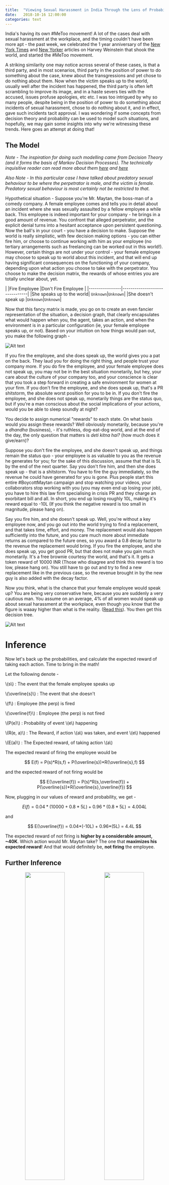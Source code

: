 ```yaml
---
title:  "Viewing Sexual Harassment in India Through the Lens of Probability"
date:   2018-10-16 12:00:00
categories: text
---
```


India's having its own #MeToo movement! A lot of the cases deal with sexual harassment at the workplace, and the timing couldn't have been more apt - the past week, we celebrated the 1 year anniversary of the [New York Times](https://www.nytimes.com/2017/10/05/us/harvey-weinstein-harassment-allegations.html) and [New Yorker](https://www.newyorker.com/news/news-desk/from-aggressive-overtures-to-sexual-assault-harvey-weinsteins-accusers-tell-their-stories) articles on Harvey Weinstein that shook the world, and started the #MeToo movement.

A striking similarity one may notice across several of these cases, is that a third party, and in most scenarios, third party in the position of power to do something about the case, knew about the transgressions and yet chose to do nothing about them. Now when the victim speaks up to the world, usually well after the incident has happened, the third party is often left scrambling to improve its image, and in a haste severs ties with the accused, issues profuse apologies, etc etc. I was too intrigued by why so many people, despite being in the position of power to do something about incidents of sexual harassment, chose to do nothing about it, and in effect, gave such incidents tacit approval. I was wondering if some concepts from decision theory and probability can be used to model such situations, and hopefully, we may gain some insights into why we're witnessing these trends. Here goes an attempt at doing that!

## The Model

*Note - The inspiration for doing such modelling came from Decision Theory (and it forms the basis of Markov Decision Processes). The technically inquisitive reader can read more about them [here](https://en.wikipedia.org/wiki/Decision_theory) and [here](https://en.wikipedia.org/wiki/Markov_decision_process)*

*Also Note - In this particular case I have talked about predatory sexual behaviour to be where the perpetrator is male, and the victim is female. Predatory sexual behaviour is most certainly not be restricted to that.*

Hypothetical situation - Suppose you're Mr. Maytan, the boss-man of a comedy company. A female employee comes and tells you in detail about an incident where she was sexually assaulted by a fellow employee a while back. This employee is indeed important for your company - he brings in a good amount of revenue. You confront that alleged perpetrator, and the explicit denial turns into a hesitant acceptance upon persistent questioning. Now the ball's in your court - you have a decision to make. Suppose the world is really simplistic, with few decision making options - you can either fire him, or choose to continue working with him as your employee (no tertiary arrangements such as freelancing can be worked out in this world!). However, certain things are not under your control - your female employee may choose to speak up to world about this incident, and that will end up having significant consequences on the functioning of your company, depending upon what action you choose to take with the perpetrator. You choose to make the decision matrix, the rewards of whose entries you are totally unclear about, yet. 

|                |Fire Employee		|Don't Fire Employee	|
|----------------|-------------------------------|
|She speaks up to the world| `Unknown`|`Unknown`|
|She doesn't speak up      |`Unknown`|`Unknown`|

Now that this fancy matrix is made, you go on to create an even fancier representation of the situation, a decision graph, that clearly encapsulates what would happen when you, the agent, takes an action, and when the environment is in a particular configuration (ie, your female employee speaks up, or not). Based on your intuition on how things would pan out, you make the following graph - 

![Alt text](https://sansiddhjain.github.io/graph1.svg)

If you fire the employee, and she does speak up, the world gives you a pat on the back. They laud you for doing the right thing, and people trust your company more. If you do fire the employee, and your female employee does not speak up, you may not be in the best situation monetarily, but hey, your care about the culture of your company too, and your conscience is clear that you took a step forward in creating a safe environment for women at your firm. If you don't fire the employee, and she does speak up, that's a PR shitstorm, the absolute worst position for you to be in. If you don't fire the employee, and she does not speak up, monetarily things are the status quo, but if you're a man conscious about the social implications of your actions, would you be able to sleep soundly at night?

You decide to assign numerical "rewards" to each state. On what basis would you assign these rewards? Well obviously monetarily, because you're a _dhandha_ (business), - it's ruthless, dog-eat-dog world, and at the end of the day, the only question that matters is _deti kitna hai?_ (how much does it give/earn)?

Suppose you don't fire the employee, and she doesn't speak up, and things remain the status quo - your employee is as valuable to you as the revenue he generates for you; for the sake of this discussion, assume that that is 5L by the end of the next quarter. Say you don't fire him, and then she does speak up - that is a shitstorm. You have to fire the guy immediately, so the revenue he could have generated for you is gone. Plus people start this entire #BoycottMaytan campaign and stop watching your videos, your collaborators stop working with you (you may even end up losing your job), you have to hire this law firm specialising in crisis PR and they charge an exorbitant bill and all. In short, you end up losing roughly 10L, making it's reward equal to -10L (If you think the negative reward is too small in magnitude, please hang on).

Say you fire him, and she doesn't speak up. Well, you're without a key employee now, and you go out into the world trying to find a replacement, and that takes time, effort, and money. The replacement would also happen sufficiently into the future, and you care much more about immediate returns as compared to the future ones, so you award a 0.8 decay factor to the revenue the replacement would bring. If you fire the employee, and she does speak up, you get good PR, but that does not make you gain much monetarily. It's a free brownie courtesy the world, and that's it. It gets a token reward of 10000 INR (Those who disagree and think this reward is too low, please hang on). You still have to go out and try to find a new replacement like in the previous case, so the revenue brought in by the new guy is also added with the decay factor.

Now you think, what is the chance that your female employee would speak up? You are being very conservative here, because you are suddenly a very cautious man. You assume on an average, 4% of all women would speak up about sexual harassment at the workplace, even though you know that the figure is waaay higher than what is the reality. ([Read this](https://www.livemint.com/Politics/AV3sIKoEBAGZozALMX8THK/99-cases-of-sexual-assaults-go-unreported-govt-data-shows.html)). You then get this decision tree.

![Alt text](https://sansiddhjain.github.io/graph6.svg)

# Inference

Now let's back up the probabilities, and calculate the expected reward of taking each action. Time to bring in the math!

Let the following denote - 

\\(s\\) :  The event that the female employee speaks up

\\(\overline{s}\\) :  The event that she doesn't

\\(f\\) : Employee (the perp) is fired

\\(\overline{f}\\) : Employee (the perp) is not fired

\\(P(e)\\) :  Probability of event \\(e\\) happening

\\(R(e, a)\\) :  The Reward, if action \\(a\\) was taken, and event \\(e\\) happened

\\(E(a)\\) :  The Expected reward, of taking action \\(a\\)

The expected reward of firing the employee would be

$$ E(f) = P(s)*R(s,f) + P(\overline{s})*R(\overline{s},f) $$

and the expected reward of not firing would be 

$$ E(\overline{f}) = P(s)*R(s,\overline{f}) + P(\overline{s})*R(\overline{s},\overline{f}) $$

Now, plugging in our values of reward and probability, we get - 

$$ E(f) = 0.04*(10000 + 0.8 * 5L) + 0.96*(0.8 * 5L) = 4.004L $$

and

$$ E(\overline{f}) = 0.04*(-10L) + 0.96*(5L) = 4.4L $$

The expected reward of not firing is **higher by a considerable amount, ~40K**. Which action would Mr. Maytan take? The one that **maximizes his expected reward**! And that would definitely be, **not firing** the employee. 

## Further Inference

<p align="center">
<img style="float: left; width: 50%;" src="https://sansiddhjain.github.io/graph4.svg">
<img style="float: left; width: 50%;;" src="https://sansiddhjain.github.io/graph5.svg">
</p>



<p align="center">
<i>Left : Positive reward for when the employee was fired and she spoke up is high, Right : Reward for when the employee was not fired and she spoke up is extremely negative</i>
</p>


The values I assumed were fairly conservative, and yet not firing the employee made more monetary sense by a fair margin. [This](https://www.livemint.com/Politics/AV3sIKoEBAGZozALMX8THK/99-cases-of-sexual-assaults-go-unreported-govt-data-shows.html) article from Mint says that less than 1% of the cases of sexual assault in India are reported. Taking that to be the probability of speaking up instead of 4%, we get \\(E(f, p(s) = 0.01) = 4.001\\), and \\(E(\overline{f},  p(s) = 0.01) = 4.85\\), which makes the decision making process all the more clear. Even if we assume that the PR shitstorm the company has to face if it chooses to not fire their employee, and the female employee does speak up, is existentially debilitating, something like 50L (usually occuring when the perpetrator is a high profile person and/or repeated offender), \\(E(\overline{f})\\) is still \\(4.45\\). If we assume that the reward the company gets for firing the perp before the female employee speaks up is really high due to the good PR they get, say 5L, even in that case, the difference between the expected rewards of not firing and firing is around **80,000**. From the standpoint of a business, which solely cares about maximising profits, and nothing else, it does not make sense to fire the perpetrator employee.

# What does this all mean?

What does all of this mean? What is the end result of going through this long, arduous, (and painstaking for some) process of modelling this situation mathematically? Well the key insight here is that, from the standpoint of maximising revenue, it does not make sense for the company to fire the perpetrator employee. And this applies to a wide range of "possible outcomes" - whether the PR shitstorm the company has to face is existentially devastating, or if it is mildly debilitating; whether the good PR the company gets in case they do the "morally right thing" is truly transformative, or just a pat on the back; and this doctrine even works in those industries where women speak up about transgressions a bit more in comparison to other places. And that makes sense if you think about it - it is a fact that not many companies consider it a moral responsibility to create an environment which is inclusive towards everyone in terms of safety, especially when that moral responsibility is at odds with revenue maximisation. Many company heads would agree that the actions they take are morally questionable, but they would cite how helpless they are because it is a ruthless world; they are answerable for their actions to investors, and therefore it is imperative for them to align all their actions with the goal of maximising profits. 
 
But wait, isn't this sort of a model too simplistic? Life is not as simple as a 2\*2 decision matrix; there are a plethora of actions you can take in a situation, resulting in a myriad of possibilities. True, this model is incorrect, if we are gauging the correctness of a model based on how precisely you are able to represent a situation. However, it is impossible to mathematically represent the complexities of human interactions in a completely accurate manner, and thus the goal of 100% precision is unattainable. Therefore the power of a mathematical model lies not in its capability of representation, but rather in its ability to help us make sense out of complex phenomena, and by enabling us to make smarter decisions in light of this understanding. And I believe this model is effective in helping us understand what the problem is, and what can we do about this.

But why is the reward for not firing the employee significantly greater? What is the single largest contributing factor for that, and what we can we do about it? The single largest contributing factor - women don't speak up. There is a significant negative reward associated with not firing the employee, when the female employee does subsequently speak up. However, because the probability of a woman speaking up is very low, there's little possibility of ending up in that situation, and people are willing to take a gamble and not fire that employee. Women are discouraged from speaking up for a variety of reasons, and with an even greater variety of excuses, and that subjugation enables the creation of a "safe haven" of sorts for the perpetrators. We have only considered the scenario where the perpetrator has economic importance in a large organisation; we have not even begun to talk about the case where the perpetrator is a direct superior of the victim, or when the perpetrator is a very senior person in the community. Threats like "I will ruin your career" are used to crush voices there. The perpetrators in almost all cases have leverage, and they are fully aware of that; they make it a point to abuse their power to crush any voices of retaliation, and create a culture of silent suffering. 

\#MeToo swept the world a year before, and it swept India the past week, and that is absolutely fantastic. However, the last thing I would want is for #MeToo to become a periodic event where people speak up about their horrifying stories, but things return to status quo a while after that. Fundamental cultural change where people start opening up more about incidents against them instinctively is something I would love to strive for. In our original decision tree model, if we assume the probability of women speaking up to be a variable, and calculate the situation when the rewards for firing and not firing the perpetrator to be equal, that probability turns out to be **6.62%** (**1.8%** in the case where the perpetrator may be high profile). So if we create a culture where even **7%** of the women end up speaking up about sexual transgressions, the company would rather fire the employee than keep him, irrespective of whether the female employee speaks up about the incident or not. Think about it - that's a fundamental cultural change. Just because the situation is such that simply reporting the perpetrator to the boss would put his career in jeopardy, so many people would think twice before committing a heinous act. 

So if you know someone who has been sexually assaulted, encourage them to speak up, and call out the predators, even. It may be daunting at first, but even if one person shows the courage of opening up, 10 others would follow. If we sustain that effort continously for a while, slowly and steadily, the culture would change, and we would have made life a tad bit better for everyone around.
